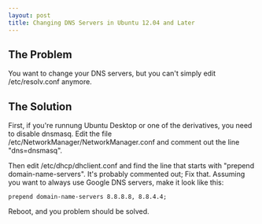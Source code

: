 ```yaml
---
layout: post
title: Changing DNS Servers in Ubuntu 12.04 and Later
---
```

The Problem
-----------

You want to change your DNS servers, but you can't simply edit /etc/resolv.conf anymore.

The Solution
------------

First, if you're runnung Ubuntu Desktop or one of the derivatives, you need to disable dnsmasq. Edit the file /etc/NetworkManager/NetworkManager.conf and comment out the line "dns=dnsmasq".

Then edit /etc/dhcp/dhclient.conf and find the line that starts with "prepend domain-name-servers". It's probably commented out; Fix that. Assuming you want to always use Google DNS servers, make it look like this:

    prepend domain-name-servers 8.8.8.8, 8.8.4.4;

Reboot, and you problem should be solved.

